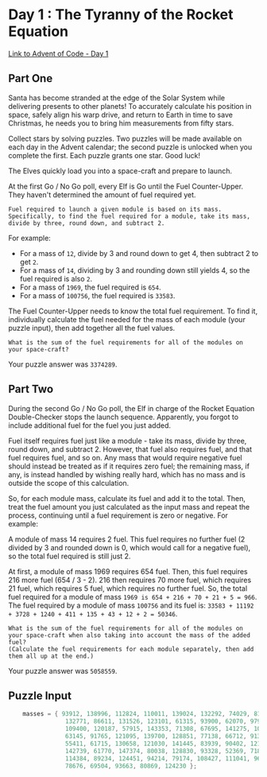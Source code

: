 # Day 1 : The Tyranny of the Rocket Equation

[Link to Advent of Code - Day 1](https://adventofcode.com/2019/day/1)

## Part One

Santa has become stranded at the edge of the Solar System while delivering presents to other planets! To accurately calculate his position in space, safely align his warp drive, and return to Earth in time to save Christmas, he needs you to bring him measurements from fifty stars.

Collect stars by solving puzzles. Two puzzles will be made available on each day in the Advent calendar; the second puzzle is unlocked when you complete the first. Each puzzle grants one star. Good luck!

The Elves quickly load you into a space-craft and prepare to launch.

At the first Go / No Go poll, every Elf is Go until the Fuel Counter-Upper. They haven't determined the amount of fuel required yet.

```
Fuel required to launch a given module is based on its mass. 
Specifically, to find the fuel required for a module, take its mass, divide by three, round down, and subtract 2.
```

For example:

- For a mass of `12`, divide by 3 and round down to get 4, then subtract 2 to get `2`.
- For a mass of `14`, dividing by 3 and rounding down still yields 4, so the fuel required is also `2`.
- For a mass of `1969`, the fuel required is `654`.
- For a mass of `100756`, the fuel required is `33583`.

The Fuel Counter-Upper needs to know the total fuel requirement. To find it, individually calculate the fuel needed for the mass of each module (your puzzle input), then add together all the fuel values.

```
What is the sum of the fuel requirements for all of the modules on your space-craft?
```

Your puzzle answer was `3374289`.

## Part Two

During the second Go / No Go poll, the Elf in charge of the Rocket Equation Double-Checker stops the launch sequence. Apparently, you forgot to include additional fuel for the fuel you just added.

Fuel itself requires fuel just like a module - take its mass, divide by three, round down, and subtract 2. However, that fuel also requires fuel, and that fuel requires fuel, and so on. Any mass that would require negative fuel should instead be treated as if it requires zero fuel; the remaining mass, if any, is instead handled by wishing really hard, which has no mass and is outside the scope of this calculation.

So, for each module mass, calculate its fuel and add it to the total. Then, treat the fuel amount you just calculated as the input mass and repeat the process, continuing until a fuel requirement is zero or negative. For example:

A module of mass 14 requires 2 fuel. This fuel requires no further fuel (2 divided by 3 and rounded down is 0, which would call for a negative fuel), so the total fuel required is still just 2.

At first, a module of mass 1969 requires 654 fuel. Then, this fuel requires 216 more fuel (654 / 3 - 2). 216 then requires 70 more fuel, which requires 21 fuel, which requires 5 fuel, which requires no further fuel. So, the total fuel required for a module of mass `1969 is 654 + 216 + 70 + 21 + 5 = 966`.
The fuel required by a module of mass `100756` and its fuel is: `33583 + 11192 + 3728 + 1240 + 411 + 135 + 43 + 12 + 2 = 50346`.

```
What is the sum of the fuel requirements for all of the modules on your space-craft when also taking into account the mass of the added fuel? 
(Calculate the fuel requirements for each module separately, then add them all up at the end.)
```

Your puzzle answer was `5058559`.

## Puzzle Input

```java
	masses = { 93912, 138996, 112824, 110011, 139024, 132292, 74029, 81664, 138077, 109614, 121056, 136338,
				132771, 86611, 131526, 123101, 61315, 93900, 62070, 97957, 67168, 119464, 119066, 111076, 56856, 144203,
				109400, 120187, 57915, 143353, 71308, 67695, 141275, 106552, 136209, 86990, 98969, 57207, 99103, 71940,
				63145, 91765, 121095, 139700, 128851, 77138, 66712, 91318, 96924, 132235, 99897, 67479, 87996, 121100,
				55411, 61715, 130658, 121030, 141445, 83939, 90402, 121107, 59618, 120112, 58140, 103514, 90538, 55552,
				142739, 61770, 147374, 80038, 128830, 93328, 52369, 71801, 144536, 147140, 118213, 128056, 92155,
				114384, 89234, 124451, 94214, 79174, 108427, 111041, 96715, 128414, 62521, 93897, 107428, 90637, 126176,
				78676, 69504, 93663, 80869, 124230 };
```
